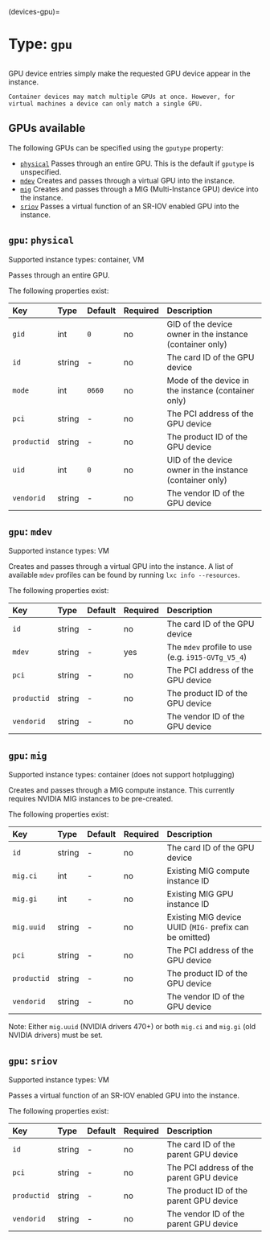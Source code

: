(devices-gpu)=
# Type: `gpu`

```{youtube} https://www.youtube.com/watch?v=T0aV2LsMpoA
```

GPU device entries simply make the requested GPU device appear in the
instance.

```{note}
Container devices may match multiple GPUs at once. However, for virtual machines a device can only match a single GPU.
```

## GPUs available

The following GPUs can be specified using the `gputype` property:

- [`physical`](#gpu-physical) Passes through an entire GPU. This is the default if `gputype` is unspecified.
- [`mdev`](#gpu-mdev) Creates and passes through a virtual GPU into the instance.
- [`mig`](#gpu-mig) Creates and passes through a MIG (Multi-Instance GPU) device into the instance.
- [`sriov`](#gpu-sriov) Passes a virtual function of an SR-IOV enabled GPU into the instance.

## `gpu`: `physical`

Supported instance types: container, VM

Passes through an entire GPU.

The following properties exist:

Key         | Type      | Default           | Required  | Description
:--         | :--       | :--               | :--       | :--
`gid`       | int       | `0`               | no        | GID of the device owner in the instance (container only)
`id`        | string    | -                 | no        | The card ID of the GPU device
`mode`      | int       | `0660`            | no        | Mode of the device in the instance (container only)
`pci`       | string    | -                 | no        | The PCI address of the GPU device
`productid` | string    | -                 | no        | The product ID of the GPU device
`uid`       | int       | `0`               | no        | UID of the device owner in the instance (container only)
`vendorid`  | string    | -                 | no        | The vendor ID of the GPU device

## `gpu`: `mdev`

Supported instance types: VM

Creates and passes through a virtual GPU into the instance. A list of available `mdev` profiles can be found by running `lxc info --resources`.

The following properties exist:

Key         | Type      | Default           | Required  | Description
:--         | :--       | :--               | :--       | :--
`id`        | string    | -                 | no        | The card ID of the GPU device
`mdev`      | string    | -                 | yes       | The `mdev` profile to use (e.g. `i915-GVTg_V5_4`)
`pci`       | string    | -                 | no        | The PCI address of the GPU device
`productid` | string    | -                 | no        | The product ID of the GPU device
`vendorid`  | string    | -                 | no        | The vendor ID of the GPU device

## `gpu`: `mig`

Supported instance types: container (does not support hotplugging)

Creates and passes through a MIG compute instance. This currently requires NVIDIA MIG instances to be pre-created.

The following properties exist:

Key         | Type      | Default           | Required  | Description
:--         | :--       | :--               | :--       | :--
`id`        | string    | -                 | no        | The card ID of the GPU device
`mig.ci`    | int       | -                 | no        | Existing MIG compute instance ID
`mig.gi`    | int       | -                 | no        | Existing MIG GPU instance ID
`mig.uuid`  | string    | -                 | no        | Existing MIG device UUID (`MIG-` prefix can be omitted)
`pci`       | string    | -                 | no        | The PCI address of the GPU device
`productid` | string    | -                 | no        | The product ID of the GPU device
`vendorid`  | string    | -                 | no        | The vendor ID of the GPU device

Note: Either `mig.uuid` (NVIDIA drivers 470+) or both `mig.ci` and `mig.gi` (old NVIDIA drivers) must be set.

## `gpu`: `sriov`

Supported instance types: VM

Passes a virtual function of an SR-IOV enabled GPU into the instance.

The following properties exist:

Key         | Type      | Default           | Required  | Description
:--         | :--       | :--               | :--       | :--
`id`         | string   | -                 | no        | The card ID of the parent GPU device
`pci`        | string   | -                 | no        | The PCI address of the parent GPU device
`productid`  | string   | -                 | no        | The product ID of the parent GPU device
`vendorid`   | string   | -                 | no        | The vendor ID of the parent GPU device
